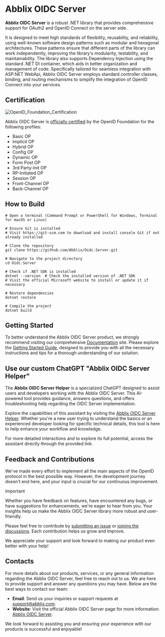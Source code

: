 # Abblix OIDC Server

**Abblix OIDC Server** is a robust .NET library that provides comprehensive support for OAuth2 and OpenID Connect on the server side.

It is designed to meet high standards of flexibility, reusability, and reliability, using well-known software design patterns such as modular and hexagonal architectures. 
These patterns ensure that different parts of the library can work independently, improving the library's modularity, testability, and maintainability. 
The library also supports Dependency Injection using the standard .NET DI container, which aids in better organization and management of code. 
Specifically tailored for seamless integration with ASP.NET WebApi, Abblix OIDC Server employs standard controller classes, binding, and routing mechanisms to simplify the integration of OpenID Connect into your services.

## Certification
![OpenID_Foundation_Certification](https://static.tildacdn.pro/tild3135-6534-4137-a636-613839336364/oid-l-certification-.svg)

Abblix OIDC Server is [officially certified](https://openid.net/certification/#OPENID-OP-P) by the OpenID Foundation for the following profiles:
- Basic OP
- Implicit OP
- Hybrid OP
- Config OP
- Dynamic OP
- Form Post OP
- 3rd Party-Init OP
- RP-Initiated OP
- Session OP
- Front-Channel OP
- Back-Channel OP

## How to Build
```shell
# Open a terminal (Command Prompt or PowerShell for Windows, Terminal for macOS or Linux)

# Ensure Git is installed
# Visit https://git-scm.com to download and install console Git if not already installed

# Clone the repository
git clone https://github.com/Abblix/Oidc.Server.git

# Navigate to the project directory
cd Oidc.Server

# Check if .NET SDK is installed
dotnet --version  # Check the installed version of .NET SDK
# Visit the official Microsoft website to install or update it if necessary

# Restore dependencies
dotnet restore

# Compile the project
dotnet build
```

## Getting Started

To better understand the Abblix OIDC Server product, we strongly recommend visiting our comprehensive [Documentation](https://docs.abblix.com/docs) site. Please explore the [Getting Started Guide](https://docs.abblix.com/docs/getting-started-guide), designed to provide you with all the necessary instructions and tips for a thorough understanding of our solution.

## Use our custom ChatGPT "Abblix OIDC Server Helper"

The **Abblix OIDC Server Helper** is a specialized ChatGPT designed to assist users and developers working with the Abblix OIDC Server. This AI-powered tool provides guidance, answers questions, and offers troubleshooting help regarding the OIDC Server implementation.

Explore the capabilities of this assistant by visiting the [Abblix OIDC Server Helper](https://chat.openai.com/g/g-1icXaNyOR-abblix-oidc-server-helper). Whether you're a new user trying to understand the basics or an experienced developer looking for specific technical details, this tool is here to help enhance your workflow and knowledge.

For more detailed interactions and to explore its full potential, access the assistant directly through the provided link.

## Feedback and Contributions

We've made every effort to implement all the main aspects of the OpenID protocol in the best possible way. However, the development journey doesn't end here, and your input is crucial for our continuous improvement.

> [!IMPORTANT]
> Whether you have feedback on features, have encountered any bugs, or have suggestions for enhancements, we're eager to hear from you. Your insights help us make the Abblix OIDC Server library more robust and user-friendly.

Please feel free to contribute by [submitting an issue](https://github.com/Abblix/Oidc.Server/issues) or [joining the discussions](https://github.com/orgs/Abblix/discussions). Each contribution helps us grow and improve.

We appreciate your support and look forward to making our product even better with your help!

## Contacts

For more details about our products, services, or any general information regarding the Abblix OIDC Server, feel free to reach out to us. We are here to provide support and answer any questions you may have. Below are the best ways to contact our team:

- **Email**: Send us your inquiries or support requests at [support@abblix.com](mailto:support@abblix.com).
- **Website**: Visit the official Abblix OIDC Server page for more information: [Abblix OIDC Server](https://www.abblix.com/abblix-oidc-server).

We look forward to assisting you and ensuring your experience with our products is successful and enjoyable!
